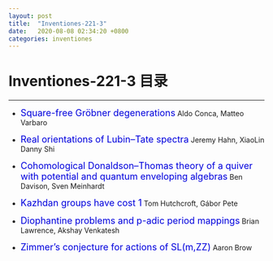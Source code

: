 ```yaml
---
layout: post
title:  "Inventiones-221-3"
date:   2020-08-08 02:34:20 +0800
categories: inventiones
---
```


# Inventiones-221-3 目录
------

- <font color="#0000dd" size="4">Square-free Gröbner degenerations</font>
 Aldo Conca, Matteo Varbaro


- <font color="#0000dd" size="4">Real orientations of Lubin–Tate spectra</font>
 Jeremy Hahn, XiaoLin Danny Shi

- <font color="#0000dd" size="4">Cohomological Donaldson–Thomas theory of a quiver with potential and quantum enveloping algebras</font>
 Ben Davison, Sven Meinhardt

- <font color="#0000dd" size="4">Kazhdan groups have cost 1</font>
 Tom Hutchcroft, Gábor Pete

- <font color="#0000dd" size="4">Diophantine problems and p-adic period mappings</font>
 Brian Lawrence, Akshay Venkatesh

- <font color="#0000dd" size="4">Zimmer’s conjecture for actions of SL(m,ZZ)</font>
 Aaron Brow
